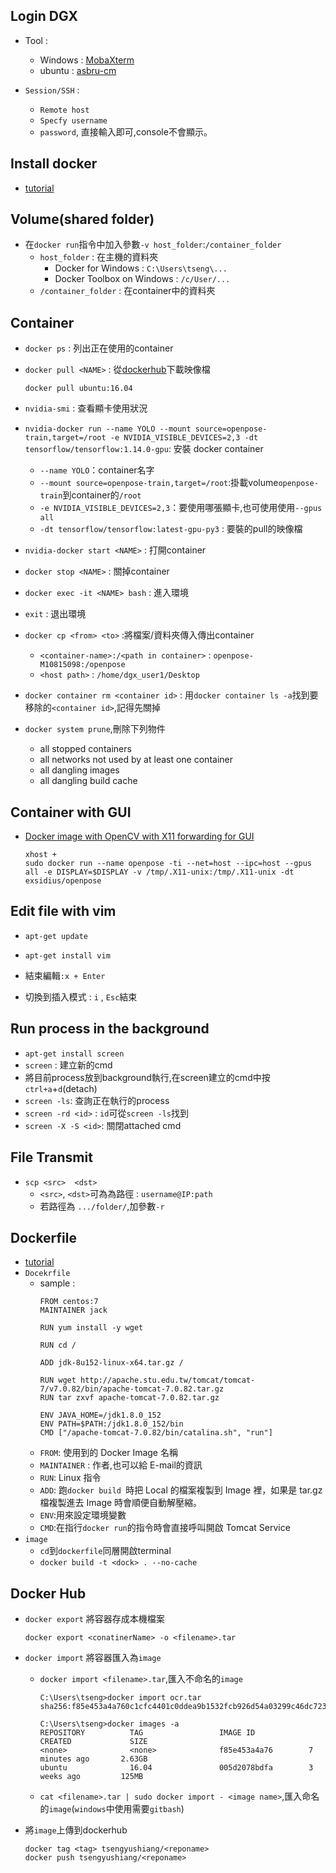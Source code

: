 
## Login DGX

- Tool : 
    - Windows : [MobaXterm](https://mobaxterm.mobatek.net/download-home-edition.html) 
    - ubuntu : [asbru-cm](https://www.asbru-cm.net/)


- `Session/SSH` :
    - `Remote host`
    - `Specfy username`
    - `password`, 直接輸入即可,console不會顯示。

## Install docker

   - [tutorial](https://medium.com/@grady1006/ubuntu18-04%E5%AE%89%E8%A3%9Ddocker%E5%92%8Cnvidia-docker-%E4%BD%BF%E7%94%A8%E5%A4%96%E6%8E%A5%E9%A1%AF%E5%8D%A1-1e3c404c517d)

## Volume(shared folder)

- 在`docker run`指令中加入參數`-v host_folder`:`/container_folder`
    - `host_folder` : 在主機的資料夾
        - Docker for Windows : `C:\Users\tseng\...`
        - Docker Toolbox on Windows : `/c/User/...`
    - `/container_folder` : 在container中的資料夾
    
## Container

- `docker ps` : 列出正在使用的container
- `docker pull <NAME>` : 從[dockerhub](https://hub.docker.com/)下載映像檔
    ```
    docker pull ubuntu:16.04
    ```
- `nvidia-smi` : 查看顯卡使用狀況
- `nvidia-docker run --name YOLO --mount source=openpose-train,target=/root -e NVIDIA_VISIBLE_DEVICES=2,3 -dt tensorflow/tensorflow:1.14.0-gpu`: 安裝 docker container
    - `--name YOLO`：container名字
    - `--mount source=openpose-train,target=/root`:掛載volume`openpose-train`到container的`/root`
    - `-e NVIDIA_VISIBLE_DEVICES=2,3`：要使用哪張顯卡,也可使用使用`--gpus all`
    - `-dt tensorflow/tensorflow:latest-gpu-py3` : 要裝的pull的映像檔

- `nvidia-docker start <NAME>` : 打開container
- `docker stop <NAME>` : 關掉container
- `docker exec -it <NAME> bash` : 進入環境
- `exit` : 退出環境
- `docker cp <from> <to>` :將檔案/資料夾傳入傳出container
    - `<container-name>:/<path in container>` : `openpose-M10815098:/openpose`
    - `<host path>` : `/home/dgx_user1/Desktop`
- `docker container rm <container id>` : 用`docker container ls -a`找到要移除的`<container id>`,記得先關掉
- `docker system prune`,刪除下列物件
    - all stopped containers
    -  all networks not used by at least one container
    - all dangling images
    - all dangling build cache

## Container  with GUI

- [Docker image with OpenCV with X11 forwarding for GUI](https://marcosnietoblog.wordpress.com/2017/04/30/docker-image-with-opencv-with-x11-forwarding-for-gui/)
    ```
    xhost +
    sudo docker run --name openpose -ti --net=host --ipc=host --gpus all -e DISPLAY=$DISPLAY -v /tmp/.X11-unix:/tmp/.X11-unix -dt exsidius/openpose
    ```

## Edit file with vim

- `apt-get update`
- `apt-get install vim`

- 結束編輯`:x + Enter`
- 切換到插入模式 : `i` , `Esc`結束

## Run process in the background

- `apt-get install screen`
- `screen` : 建立新的cmd
- 將目前process放到background執行,在screen建立的cmd中按`ctrl+a`+`d`(detach)
- `screen -ls`: 查詢正在執行的process
- `screen -rd <id>` : `id`可從`screen -ls`找到 
- `screen -X -S <id>`: 關閉attached cmd

## File Transmit

 - `scp <src>  <dst>`
    - `<src>`, `<dst>`可為為路徑 : `username@IP:path`
    - 若路徑為 `.../folder/`,加參數`-r`

## Dockerfile
- [tutorial](https://ithelp.ithome.com.tw/articles/10191016)
- `Docekrfile`
    - sample : 
        ```
        FROM centos:7
        MAINTAINER jack

        RUN yum install -y wget

        RUN cd /

        ADD jdk-8u152-linux-x64.tar.gz /

        RUN wget http://apache.stu.edu.tw/tomcat/tomcat-7/v7.0.82/bin/apache-tomcat-7.0.82.tar.gz
        RUN tar zxvf apache-tomcat-7.0.82.tar.gz

        ENV JAVA_HOME=/jdk1.8.0_152
        ENV PATH=$PATH:/jdk1.8.0_152/bin
        CMD ["/apache-tomcat-7.0.82/bin/catalina.sh", "run"]
        ```
    - `FROM`: 使用到的 Docker Image 名稱
    - `MAINTAINER` : 作者,也可以給 E-mail的資訊
    - `RUN`: Linux 指令
    - `ADD`: 跑`docker build `時把 Local 的檔案複製到 Image 裡，如果是 tar.gz 檔複製進去 Image 時會順便自動解壓縮。
    - `ENV`:用來設定環境變數
    - `CMD`:在指行`docker run`的指令時會直接呼叫開啟 Tomcat Service
- `image`
    - `cd`到`dockerfile`同層開啟terminal
    - `docker build -t <dock> . --no-cache`

## Docker Hub

- `docker export` 將容器存成本機檔案

    `docker export <conatinerName> -o <filename>.tar`

- `docker import` 將容器匯入為`image`

    - `docker import <filename>.tar`,匯入不命名的`image`

        ```
        C:\Users\tseng>docker import ocr.tar
        sha256:f85e453a4a760c1cfc4401c0ddea9b1532fcb926d54a03299c46dc723baedd6d

        C:\Users\tseng>docker images -a
        REPOSITORY          TAG                 IMAGE ID            CREATED             SIZE
        <none>              <none>              f85e453a4a76        7 minutes ago       2.63GB
        ubuntu              16.04               005d2078bdfa        3 weeks ago         125MB
        ```
    - `cat <filename>.tar | sudo docker import - <image name>`,匯入命名的`image`(`windows`中使用需要`gitbash`)

- 將`image`上傳到dockerhub
    ```
    docker tag <tag> tsengyushiang/<reponame>
    docker push tsengyushiang/<reponame>
    ```